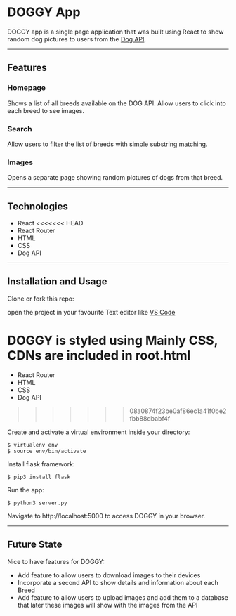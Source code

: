 # DOGGY App

DOGGY app is a single page application that was built using React to show random dog pictures to users from the [Dog API](https://dog.ceo/dog-api/).



---
## Features

### Homepage 

Shows a list of all breeds available on the DOG API.
Allow users to click into each breed to see images.

### Search

Allow users to filter the list of breeds with simple substring matching.

### Images 

Opens a separate page showing random pictures of dogs from that breed.


---
## Technologies

* React
<<<<<<< HEAD
* React Router
* HTML
* CSS
* Dog API


---
## Installation and Usage

Clone or fork this repo:

open the project in your favourite Text editor like [VS Code](https://code.visualstudio.com/)

DOGGY is styled using Mainly CSS, CDNs are included in root.html
=======
* React Router 
* HTML
* CSS
* Dog API
>>>>>>> 08a0874f23be0af86ec1a41f0be2fbb88dbabf4f

Create and activate a virtual environment inside your directory:
```
$ virtualenv env
$ source env/bin/activate
```
Install flask framework:
```
$ pip3 install flask
```
Run the app:
```
$ python3 server.py
```
Navigate to http://localhost:5000 to access DOGGY in your browser.

---

## Future State
Nice to have features for DOGGY:

* Add feature to allow users to download images to their devices
* Incorporate a second API to show details and information about each Breed
* Add feature to allow users to upload images and add them to a database that later these images will show with the images from the API 





